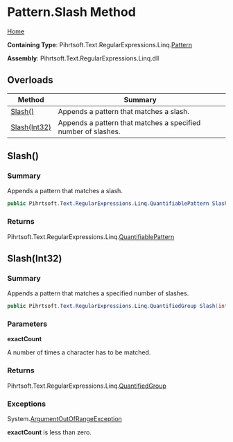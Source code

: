 # Pattern\.Slash Method

[Home](../../../../../../README.md)

**Containing Type**: Pihrtsoft\.Text\.RegularExpressions\.Linq\.[Pattern](../README.md)

**Assembly**: Pihrtsoft\.Text\.RegularExpressions\.Linq\.dll

## Overloads

| Method | Summary |
| ------ | ------- |
| [Slash()](#Pihrtsoft_Text_RegularExpressions_Linq_Pattern_Slash) | Appends a pattern that matches a slash\. |
| [Slash(Int32)](#Pihrtsoft_Text_RegularExpressions_Linq_Pattern_Slash_System_Int32_) | Appends a pattern that matches a specified number of slashes\. |

## Slash\(\) <a name="Pihrtsoft_Text_RegularExpressions_Linq_Pattern_Slash"></a>

### Summary

Appends a pattern that matches a slash\.

```csharp
public Pihrtsoft.Text.RegularExpressions.Linq.QuantifiablePattern Slash()
```

### Returns

Pihrtsoft\.Text\.RegularExpressions\.Linq\.[QuantifiablePattern](../../QuantifiablePattern/README.md)

## Slash\(Int32\) <a name="Pihrtsoft_Text_RegularExpressions_Linq_Pattern_Slash_System_Int32_"></a>

### Summary

Appends a pattern that matches a specified number of slashes\.

```csharp
public Pihrtsoft.Text.RegularExpressions.Linq.QuantifiedGroup Slash(int exactCount)
```

### Parameters

**exactCount**

A number of times a character has to be matched\.

### Returns

Pihrtsoft\.Text\.RegularExpressions\.Linq\.[QuantifiedGroup](../../QuantifiedGroup/README.md)

### Exceptions

System\.[ArgumentOutOfRangeException](https://docs.microsoft.com/en-us/dotnet/api/system.argumentoutofrangeexception)

**exactCount** is less than zero\.

